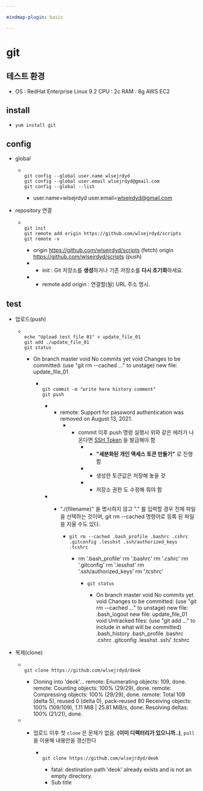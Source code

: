```yaml
---

mindmap-plugin: basic

---
```


# git

## 테스트 환경
- OS : RedHat Enterprise Linux 9.2
CPU : 2c
RAM : 8g
AWS EC2

## install

-
  ```
  yum install git
  ```


## config
- global

	-
	  ```
	  
	  git config --global user.name wlsejrdyd
	  git config --global user.email wlsejrdyd@gmail.com
	  git config --global --list
	  ```

		- user.name=wlsejrdyd
		user.email=wlsejrdyd@gmail.com
- repository 연결

	-
	  ```
	  
	  git init
	  git remote add origin https://github.com/wlsejrdyd/scripts
	  git remote -v
	  ```

		- origin  https://github.com/wlsejrdyd/scripts (fetch)
		origin  https://github.com/wlsejrdyd/scripts (push)
		- - init : Git 저장소를 **생성**하거나 기존 저장소를 **다시 초기화**하세요.
		- * remote add origin : 연결할(될) URL 주소 명시.

## test
- 업로드(push)

	-
	  ```
	  
	  echo "Upload test file 01" > update_file_01
	  git add ./update_file_01
	  git status
	  ```

		- On branch master
		void
		No commits yet
		void
		Changes to be committed:
		(use "git rm --cached <file>..." to unstage)
		new file:   update_file_01

			-
			  ```
			  
			  git commit -m "write here history comment"
			  git push
			  ```

				- * remote: Support for password authentication was removed on August 13, 2021.
					- * commit 이후 push 명령 실행시 위와 같은 에러가 나온다면 [SSH Token](https://docs.github.com/en/authentication/keeping-your-account-and-data-secure/managing-your-personal-access-tokens#creating-a-fine-grained-personal-access-token) 을 발급해야 함
						- * **"세분화된 개인 액세스 토큰 만들기"** 로 진행함
						- * 생성한 토큰값은 저장해 놓을 것
						- * 저장소 권한 도 수정해 줘야 함
				- * "./{filename}" 을 명시하지 않고 "." 를 입력할 경우 전체 파일을 선택하는 것이며, git rm --cached <file> 명령어로 등록 된 파일을 지울 수도 있다.

					-
					  ```
					  git rm --cached .bash_profile .bashrc .cshrc .gitconfig .lesshst .ssh/authorized_keys .tcshrc
					  ```

						- rm '.bash_profile'
						rm '.bashrc'
						rm '.cshrc'
						rm '.gitconfig'
						rm '.lesshst'
						rm '.ssh/authorized_keys'
						rm '.tcshrc'

							-
							  ```
							  git status
							  ```

								- On branch master
								void
								No commits yet
								void
								Changes to be committed:
								(use "git rm --cached <file>..." to unstage)
								new file:   .bash_logout
								new file:   update_file_01
								void
								Untracked files:
								(use "git add <file>..." to include in what will be committed)
								.bash_history
								.bash_profile
								.bashrc
								.cshrc
								.gitconfig
								.lesshst
								.ssh/
								.tcshrc
- 복제(clone)

	-
	  ```
	  
	  git clone https://github.com/wlsejrdyd/deok
	  ```

		- Cloning into 'deok'...
		remote: Enumerating objects: 109, done.
		remote: Counting objects: 100% (29/29), done.
		remote: Compressing objects: 100% (29/29), done.
		remote: Total 109 (delta 5), reused 0 (delta 0), pack-reused 80
		Receiving objects: 100% (109/109), 1.11 MiB | 25.81 MiB/s, done.
		Resolving deltas: 100% (21/21), done.
	- * 업로드 이후 첫 `clone` 은 문제가 없음. **(이미 디렉터리가 있으니까..)**, `pull`을 이용해 내용만을 갱신한다

		-
		  ```
		  
		  git clone https://github.com/wlsejrdyd/deok
		  ```

			- fatal: destination path 'deok' already exists and is not an empty directory.
			- Sub title